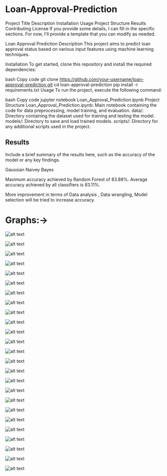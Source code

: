 # Loan-Approval-Prediction
Project Title
Description
Installation
Usage
Project Structure
Results
Contributing
License
If you provide some details, I can fill in the specific sections. For now, I'll provide a template that you can modify as needed.

Loan Approval Prediction
Description
This project aims to predict loan approval status based on various input features using machine learning techniques.

Installation
To get started, clone this repository and install the required dependencies:

bash
Copy code
git clone https://github.com/your-username/loan-approval-prediction.git
cd loan-approval-prediction
pip install -r requirements.txt
Usage
To run the project, execute the following command:

bash
Copy code
jupyter notebook Loan_Approval_Prediction.ipynb
Project Structure
Loan_Approval_Prediction.ipynb: Main notebook containing the code for data preprocessing, model training, and evaluation.
data/: Directory containing the dataset used for training and testing the model.
models/: Directory to save and load trained models.
scripts/: Directory for any additional scripts used in the project.

## Results
Include a brief summary of the results here, such as the accuracy of the model or any key findings.

Gaussian Naivey Bayes

Maximum accuracy achieved by Random Forest of 83.88%.
Average accuracy achieved by all classifiers is 83.11%.

More improvement in terms of Data analysis , Data wrangling, Model selection will be tried to increase accuracy.

# Graphs:->

![alt text](https://github.com/OMIII1997/Loan-Approval-Prediction/blob/master/Graphs/Screenshot%20(114).png)

![alt text](https://github.com/OMIII1997/Loan-Approval-Prediction/blob/master/Graphs/Screenshot%20(115).png)

![alt text](https://github.com/OMIII1997/Loan-Approval-Prediction/blob/master/Graphs/Screenshot%20(116).png)

![alt text](https://github.com/OMIII1997/Loan-Approval-Prediction/blob/master/Graphs/Screenshot%20(117).png)

![alt text](https://github.com/OMIII1997/Loan-Approval-Prediction/blob/master/Graphs/Screenshot%20(118).png)

![alt text](https://github.com/OMIII1997/Loan-Approval-Prediction/blob/master/Graphs/Screenshot%20(119).png)

![alt text](https://github.com/OMIII1997/Loan-Approval-Prediction/blob/master/Graphs/Screenshot%20(120).png)

![alt text](https://github.com/OMIII1997/Loan-Approval-Prediction/blob/master/Graphs/Screenshot%20(121).png)

![alt text](https://github.com/OMIII1997/Loan-Approval-Prediction/blob/master/Graphs/Screenshot%20(122).png)

![alt text](https://github.com/OMIII1997/Loan-Approval-Prediction/blob/master/Graphs/Screenshot%20(123).png)

![alt text](https://github.com/OMIII1997/Loan-Approval-Prediction/blob/master/Graphs/Screenshot%20(124).png)

![alt text](https://github.com/OMIII1997/Loan-Approval-Prediction/blob/master/Graphs/Screenshot%20(125).png)

![alt text](https://github.com/OMIII1997/Loan-Approval-Prediction/blob/master/Graphs/Screenshot%20(126).png)

![alt text](https://github.com/OMIII1997/Loan-Approval-Prediction/blob/master/Graphs/Screenshot%20(127).png)

![alt text](https://github.com/OMIII1997/Loan-Approval-Prediction/blob/master/Graphs/Screenshot%20(128).png)

![alt text](https://github.com/OMIII1997/Loan-Approval-Prediction/blob/master/Graphs/Screenshot%20(129).png)

![alt text](https://github.com/OMIII1997/Loan-Approval-Prediction/blob/master/Graphs/Screenshot%20(130).png)

![alt text](https://github.com/OMIII1997/Loan-Approval-Prediction/blob/master/Graphs/Screenshot%20(131).png)

![alt text](https://github.com/OMIII1997/Loan-Approval-Prediction/blob/master/Graphs/Screenshot%20(132).png)

![alt text](https://github.com/OMIII1997/Loan-Approval-Prediction/blob/master/Graphs/Screenshot%20(133).png)

![alt text](https://github.com/OMIII1997/Loan-Approval-Prediction/blob/master/Graphs/Screenshot%20(134).png)

![alt text](https://github.com/OMIII1997/Loan-Approval-Prediction/blob/master/Graphs/Screenshot%20(135).png)

![alt text](https://github.com/OMIII1997/Loan-Approval-Prediction/blob/master/Graphs/Screenshot%20(136).png)

![alt text](https://github.com/OMIII1997/Loan-Approval-Prediction/blob/master/Graphs/Screenshot%20(137).png)

![alt text](https://github.com/OMIII1997/Loan-Approval-Prediction/blob/master/Graphs/Screenshot%20(138).png)
